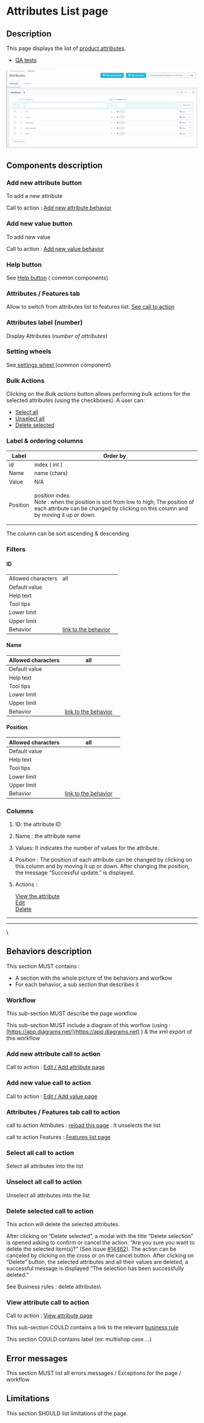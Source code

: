 # Attributes List page

## Description

This page displays the list of [product attributes](../../../../../../business-rules/product-attributes.md).



* [QA tests](https://build.prestashop.com/test-scenarios/scenarios/core/functional/bo/catalog/attributes-and-features/attributes.html)

![Attributes listing](../../../../../../../.gitbook/assets/attributes-list.png)



## Components description

### Add new attribute button

To add a new attribute

Call to action : [Add new attribute behavior](page-template.md#add-new-attribute-call-to-action)

### Add new value button

To add new value

Call to action : [Add new value behavior](page-template.md#add-new-value)

### Help  button

See [Help button](../../../../../common-components/help-button.md) ( common components)&#x20;

### Attributes / Features tab

Allow to switch from attributes list to features list. [See call to action](page-template.md#attributes-features-tab-behavior)

### Attributes label (number)

Display Attributes (_number of attributes_)&#x20;

### Setting wheels

See[ settings wheel ](../../../../../common-components/settings-wheel.md)(common component)

### Bulk Actions

Clicking on the _Bulk actions_ button allows performing bulk actions for the selected attributes (using the checkboxes). A user can:

* [Select all](page-template.md#bulk-action-select-all)&#x20;
* [Unselect all](page-template.md#bulk-action-unselect-all)
* [Delete selected](page-template.md#bulk-action-delete-selected)

### Label & ordering columns

| Label    | Order by                                                                                                                                                                             |
| -------- | ------------------------------------------------------------------------------------------------------------------------------------------------------------------------------------ |
| id       | index ( int )                                                                                                                                                                        |
| Name     | name (chars)                                                                                                                                                                         |
| Value    | N/A                                                                                                                                                                                  |
| Position | <p>position index. <br>Note : when the position is sort from low to high; The position of each attribute can be changed by clicking on this column and by moving it up or down. </p> |

The column can be sort ascending & descending

### Filters

#### ID

|                    |                                                                      |   |
| ------------------ | -------------------------------------------------------------------- | - |
| Allowed characters | all                                                                  |   |
| Default value      |                                                                      |   |
| Help text          |                                                                      |   |
| Tool tips          |                                                                      |   |
| Lower limit        |                                                                      |   |
| Upper limit        |                                                                      |   |
| Behavior           | [link to the behavior](page-template.md#one-component-description-1) |   |

#### Name

| Allowed characters | all                                                                  |   |
| ------------------ | -------------------------------------------------------------------- | - |
| Default value      |                                                                      |   |
| Help text          |                                                                      |   |
| Tool tips          |                                                                      |   |
| Lower limit        |                                                                      |   |
| Upper limit        |                                                                      |   |
| Behavior           | [link to the behavior](page-template.md#one-component-description-1) |   |

#### Position

| Allowed characters | all                                                                  |   |
| ------------------ | -------------------------------------------------------------------- | - |
| Default value      |                                                                      |   |
| Help text          |                                                                      |   |
| Tool tips          |                                                                      |   |
| Lower limit        |                                                                      |   |
| Upper limit        |                                                                      |   |
| Behavior           | [link to the behavior](page-template.md#one-component-description-1) |   |

### Columns

1. ID: the attribute ID&#x20;
2. Name : the attribute name
3. Values: It indicates the number of values for the attribute.
4. Position : The position of each attribute can be changed by clicking on this column and by moving it up or down. After changing the position, the message “Successful update.” is displayed.
5.  Actions :&#x20;

    [ View the attribute\
    ](page-template.md#view-call-to-action) [Edit](page-template.md#add-new-attribute-button) \
    [ Delete](page-template.md#bulk-action-delete-selected)

****

****

\


##

## Behaviors description

This section MUST contains :

* A section with the whole picture of the behaviors and worfkow
* For each behavior, a sub section that describes it

### Workflow

This sub-section MUST describe the page workflow

This sub-section MUST include a diagram of this worflow (using : [https://app.diagrams.net/](https://app.diagrams.net) ) & the xml export of this workflow

### Add new attribute call to action

Call to action : [Edit / Add attribute page](edit-add-attribute-page.md)

### Add new value call to action

Call to action : [Edit / Add value page](edit-add-new-value.md)

### Attributes / Features tab call to action

call to action Attributes : [reload this page](page-template.md) . It unselects the list

call to action Features : [Features list page](../features/features-list-page.md) &#x20;

### Select all call to action

Select all attributes into the list

### Unselect all call to action

Unselect all attributes into the list

### Delete selected call to action

This action will delete the selected attributes.&#x20;

After clicking on “Delete selected”, a modal with the title “Delete selection” is opened asking to confirm or cancel the action: “Are you sure you want to delete the selected item(s)?” (See issue [#14462](https://github.com/PrestaShop/PrestaShop/issues/14462)). The action can be canceled by clicking on the cross or on the cancel button. After clicking on “Delete” button, the selected attributes and all their values are deleted, a successful message is displayed “The selection has been successfully deleted.”

See Business rules : delete attributes\


### View attribute call to action

Call to action : [View attribute page](view-attrribute-page.md)



This sub-section COULD contains a link to the relevant [business rule](../../../../../../../functionnal-documentation/how-to-write-functional-documentation/templates/broken-reference/)

This section COULD contains label (ex: multishop case ...)

## Error messages

This section MUST list all errors messages / Exceptions for the page / workflow

## Limitations

This section SHOULD list limitations of the page.
